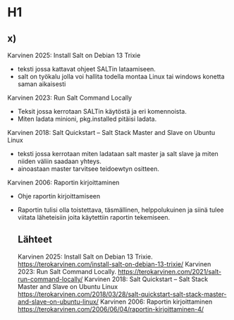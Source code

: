 # H1
## x)
Karvinen 2025: Install Salt on Debian 13 Trixie
- teksti jossa kattavat ohjeet SALTin lataamiseen.
- salt on työkalu jolla voi hallita todella montaa Linux tai windows konetta saman aikaisesti
  
Karvinen 2023: Run Salt Command Locally
- Teksit jossa kerrotaan SALTin käytöstä ja eri komennoista.
- Miten ladata minioni, pkg.installed pitäisi ladata.

Karvinen 2018: Salt Quickstart – Salt Stack Master and Slave on Ubuntu Linux
  - teksti jossa kerrotaan miten ladataan salt master ja salt slave ja miten niiden väliin saadaan yhteys.
  - ainoastaan master tarvitsee teidoewtyn ositteen.

Karvinen 2006: Raportin kirjoittaminen
- Ohje raportin kirjoittamiseen
- Raportin tulisi olla toistettava, täsmällinen, helppolukuinen ja siinä tulee viitata läheteisiin joita käytettiin raportin tekemiseen.

  ## Lähteet
  Karvinen 2025: Install Salt on Debian 13 Trixie. 
  https://terokarvinen.com/install-salt-on-debian-13-trixie/
  Karvinen 2023: Run Salt Command Locally.
  https://terokarvinen.com/2021/salt-run-command-locally/
  Karvinen 2018: Salt Quickstart – Salt Stack Master and Slave on Ubuntu Linux
  https://terokarvinen.com/2018/03/28/salt-quickstart-salt-stack-master-and-slave-on-ubuntu-linux/
  Karvinen 2006: Raportin kirjoittaminen
  https://terokarvinen.com/2006/06/04/raportin-kirjoittaminen-4/
